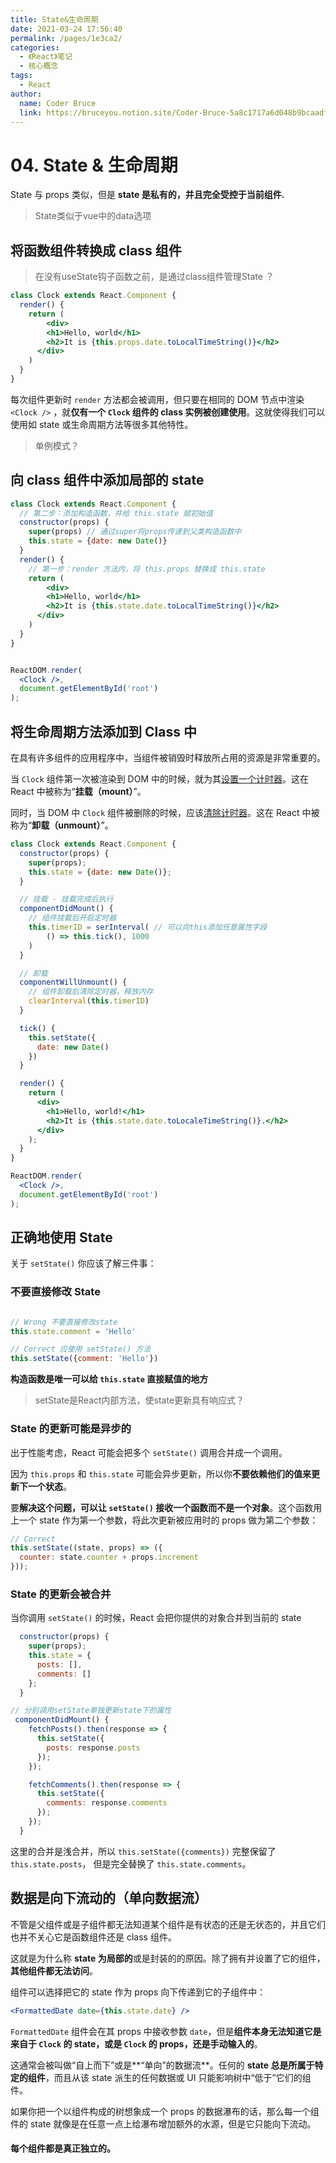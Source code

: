 ```yaml
---
title: State&生命周期
date: 2021-03-24 17:56:40
permalink: /pages/1e3ca2/
categories: 
  - 《React》笔记
  - 核心概念
tags: 
  - React
author: 
  name: Coder Bruce
  link: https://bruceyou.notion.site/Coder-Bruce-5a8c1717a6d048b9bcaadf95281f1159
---
```

# 04. State & 生命周期

State 与 props 类似，但是 **state 是私有的，并且完全受控于当前组件.**

> State类似于vue中的data选项



## 将函数组件转换成 class 组件

> 在没有useState钩子函数之前，是通过class组件管理State ？

```jsx
class Clock extends React.Component {
  render() {
    return (
    	<div>
      	<h1>Hello, world</h1>
        <h2>It is {this.props.date.toLocalTimeString()}</h2>
      </div>
    )
  }
}
```

每次组件更新时 `render` 方法都会被调用，但只要在相同的 DOM 节点中渲染 `<Clock />` ，就**仅有一个 `Clock` 组件的 class 实例被创建使用**。这就使得我们可以使用如 state 或生命周期方法等很多其他特性。

> 单例模式？



## 向 class 组件中添加局部的 state

```jsx
class Clock extends React.Component {
  // 第二步：添加构造函数，并给 this.state 赋初始值
  constructor(props) {
    super(props) // 通过super将props传递到父类构造函数中
    this.state = {date: new Date()}
  }
  render() {
    // 第一步：render 方法内，将 this.props 替换成 this.state
    return (
    	<div>
      	<h1>Hello, world</h1>
        <h2>It is {this.state.date.toLocalTimeString()}</h2>
      </div>
    )
  }
}


ReactDOM.render(
  <Clock />,
  document.getElementById('root')
);
```



## 将生命周期方法添加到 Class 中

在具有许多组件的应用程序中，当组件被销毁时释放所占用的资源是非常重要的。

当 `Clock` 组件第一次被渲染到 DOM 中的时候，就为其[设置一个计时器](https://developer.mozilla.org/en-US/docs/Web/API/WindowTimers/setInterval)。这在 React 中被称为“**挂载（mount）**”。

同时，当 DOM 中 `Clock` 组件被删除的时候，应该[清除计时器](https://developer.mozilla.org/en-US/docs/Web/API/WindowTimers/clearInterval)。这在 React 中被称为“**卸载（unmount）**”。

```jsx
class Clock extends React.Component {
  constructor(props) {
    super(props);
    this.state = {date: new Date()};
  }

  // 挂载 - 挂载完成后执行
  componentDidMount() {
    // 组件挂载后开启定时器
    this.timerID = serInterval( // 可以向this添加任意属性字段
    	() => this.tick(), 1000
    )
  }

  // 卸载
  componentWillUnmount() {
    // 组件卸载后清除定时器，释放内存
    clearInterval(this.timerID)
  }

  tick() {
    this.setState({
      date: new Date()
    })
  }

  render() {
    return (
      <div>
        <h1>Hello, world!</h1>
        <h2>It is {this.state.date.toLocaleTimeString()}.</h2>
      </div>
    );
  }
}

ReactDOM.render(
  <Clock />,
  document.getElementById('root')
);
```



## 正确地使用 State

关于 `setState()` 你应该了解三件事：

### 不要直接修改 State

```jsx

// Wrong 不要直接修改state
this.state.comment = 'Hello'

// Correct 应使用 setState() 方法
this.setState({comment: 'Hello'})
```

**构造函数是唯一可以给 `this.state` 直接赋值的地方**

> setState是React内部方法，使state更新具有响应式？



### State 的更新可能是异步的

出于性能考虑，React 可能会把多个 `setState()` 调用合并成一个调用。

因为 `this.props` 和 `this.state` 可能会异步更新，所以你**不要依赖他们的值来更新下一个状态**。

要**解决这个问题，可以让 `setState()` 接收一个函数而不是一个对象**。这个函数用上一个 state 作为第一个参数，将此次更新被应用时的 props 做为第二个参数：

```jsx
// Correct
this.setState((state, props) => ({
  counter: state.counter + props.increment
}));
```



### State 的更新会被合并

当你调用 `setState()` 的时候，React 会把你提供的对象合并到当前的 state

```jsx
  constructor(props) {
    super(props);
    this.state = {
      posts: [],
      comments: []
    };
  }

// 分别调用setState单独更新state下的属性
 componentDidMount() {
    fetchPosts().then(response => {
      this.setState({
        posts: response.posts
      });
    });

    fetchComments().then(response => {
      this.setState({
        comments: response.comments
      });
    });
  }
```

这里的合并是浅合并，所以 `this.setState({comments})` 完整保留了 `this.state.posts`， 但是完全替换了 `this.state.comments`。



## 数据是向下流动的（单向数据流）

不管是父组件或是子组件都无法知道某个组件是有状态的还是无状态的，并且它们也并不关心它是函数组件还是 class 组件。

这就是为什么称 **state 为局部的**或是封装的的原因。除了拥有并设置了它的组件，**其他组件都无法访问**。

组件可以选择把它的 state 作为 props 向下传递到它的子组件中：

```jsx
<FormattedDate date={this.state.date} />
```

`FormattedDate` 组件会在其 props 中接收参数 `date`，但是**组件本身无法知道它是来自于 `Clock` 的 state，或是 `Clock` 的 props，还是手动输入的**。



这通常会被叫做“自上而下”或是**“单向”的数据流**。任何的 **state 总是所属于特定的组件**，而且从该 state 派生的任何数据或 UI 只能影响树中“低于”它们的组件。

如果你把一个以组件构成的树想象成一个 props 的数据瀑布的话，那么每一个组件的 state 就像是在任意一点上给瀑布增加额外的水源，但是它只能向下流动。

#### 每个组件都是真正独立的。
